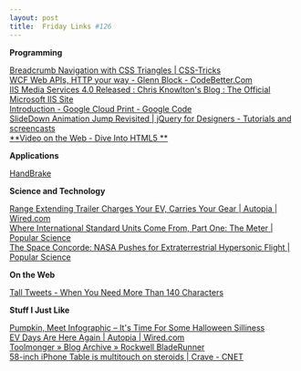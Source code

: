 ```yaml
---
layout: post
title:  Friday Links #126
---
```

**Programming**

[Breadcrumb Navigation with CSS Triangles | CSS-Tricks](http://css-tricks.com/triangle-breadcrumbs/)   
[WCF Web APIs, HTTP your way - Glenn Block - CodeBetter.Com ](http://codebetter.com/blogs/glenn.block/archive/2010/11/01/wcf-web-apis-http-your-way.aspx?utm_source=feedburner&utm_medium=feed&utm_campaign=Feed%3A+CodeBetter+%28CodeBetter.Com%29)   
[IIS Media Services 4.0 Released : Chris Knowlton's Blog : The Official Microsoft IIS Site](http://blogs.iis.net/chriskno/archive/2010/11/01/iis-media-services-4-0-released.aspx)   
[Introduction - Google Cloud Print - Google Code](http://code.google.com/apis/cloudprint/docs/overview.html)   
[SlideDown Animation Jump Revisited | jQuery for Designers - Tutorials and screencasts](http://jqueryfordesigners.com/slidedown-animation-jump-revisited/)   
[**Video on the Web - Dive Into HTML5 **](http://diveintohtml5.org/video.html)

**Applications**

[HandBrake ](http://handbrake.fr/)

**Science and Technology**

[Range Extending Trailer Charges Your EV, Carries Your Gear | Autopia | Wired.com](http://www.wired.com/autopia/2010/11/range-extending-trailer-charges-your-ev-carries-your-gear/)   
[Where International Standard Units Come From, Part One: The Meter | Popular Science](http://www.popsci.com/technology/article/2010-11/celebrating-international-standard-units-meter)   
[The Space Concorde: NASA Pushes for Extraterrestrial Hypersonic Flight | Popular Science](http://www.popsci.com/technology/article/2010-11/nasa-solicits-hypersonic-travel-proposals)

**On the Web**

[Tall Tweets - When You Need More Than 140 Characters](http://www.labnol.org/internet/tall-tweets/18068/)

**Stuff I Just Like**

[Pumpkin, Meet Infographic – It's Time For Some Halloween Silliness ](http://www.datapointed.net/2010/10/infographic-jack-o-lantern/)   
[EV Days Are Here Again | Autopia | Wired.com](http://www.wired.com/autopia/2010/11/ev-days-are-here-again/)   
[Toolmonger » Blog Archive » Rockwell BladeRunner](http://toolmonger.com/2010/11/01/rockwell-bladerunner/)   
[58-inch iPhone Table is multitouch on steroids | Crave - CNET ](http://news.cnet.com/8301-17938_105-20021360-1.html?tag=mncol;title)

